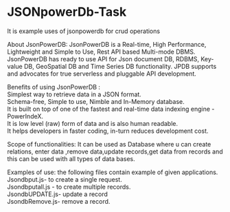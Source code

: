 # JSONpowerDb-Task
It is example uses of jsonpowerdb  for crud operations

About JsonPowerDB:
JsonPowerDB is a Real-time, High Performance, Lightweight and Simple to Use, Rest API based Multi-mode DBMS. JsonPowerDB has ready to use API for Json document DB, RDBMS, Key-value DB, GeoSpatial DB and Time Series DB functionality. JPDB supports and advocates for true serverless and pluggable API development.<br/>

Benefits of using JsonPowerDB : <br/>
Simplest way to retrieve data in a JSON format.<br/>
Schema-free, Simple to use, Nimble and In-Memory database.<br/>
It is built on top of one of the fastest and real-time data indexing engine - PowerIndeX.<br/>
It is low level (raw) form of data and is also human readable.<br/>
It helps developers in faster coding, in-turn reduces development cost.<br/>

Scope of functionalities:
It can be used as Database where u can create relations, enter data ,remove data,update records,get data from records and this can be used with all  types of data bases.


Examples of use:
the following files contain example of given applications.<br/>
Jsondbput.js- to create a single request.<br/>
Jsondbputall.js - to create multiple records.<br/>
JsondbUPDATE.js- update a record<br/>
JsondbRemove.js- remove a record.<br/>
